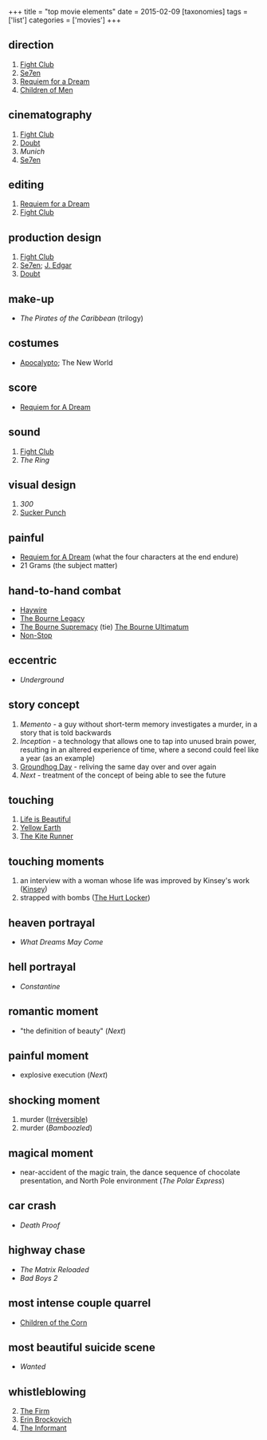 +++
title = "top movie elements"
date = 2015-02-09
[taxonomies]
tags = ['list']
categories = ['movies']
+++

## direction
1. [Fight Club]
2. [Se7en]
3. [Requiem for a Dream]
4. [Children of Men]

## cinematography
1. [Fight Club]
2. [Doubt]
3. *Munich*
4. [Se7en]

## editing
1. [Requiem for a Dream]
2. [Fight Club]

## production design
1. [Fight Club]
2. [Se7en]; [J. Edgar]
3. [Doubt]

## make-up
- *The Pirates of the Caribbean* (trilogy)

## costumes
- [Apocalypto]; The New World

## score
- [Requiem for A Dream]

## sound
1. [Fight Club]
2. *The Ring*

## visual design
1. *300*
2. [Sucker Punch]

## painful
- [Requiem for A Dream] (what the four characters at the end endure)
- 21 Grams (the subject matter)

## hand-to-hand combat
- [Haywire]
- [The Bourne Legacy]
- [The Bourne Supremacy] (tie) [The Bourne Ultimatum]
- [Non-Stop]

## eccentric
- *Underground*

## story concept

1. *Memento* - a guy without short-term memory investigates a murder, in
   a story that is told backwards
2. *Inception* - a technology that allows one to tap into unused brain
   power, resulting in an altered experience of time, where a second
   could feel like a year (as an example)
4. [Groundhog Day] - reliving the same day over and over again
5. *Next* - treatment of the concept of being able to see the future

## touching
1. [Life is Beautiful]
2. [Yellow Earth]
3. [The Kite Runner][Life is Beautiful]

## touching moments
1. an interview with a woman whose life was improved by Kinsey's work
   ([Kinsey])
2. strapped with bombs ([The Hurt Locker])

## heaven portrayal
- *What Dreams May Come*

## hell portrayal
- *Constantine*

## romantic moment
- "the definition of beauty" (*Next*)

## painful moment
- explosive execution (*Next*)

## shocking moment
1. murder ([Irréversible])
2. murder (*Bamboozled*)

## magical moment
- near-accident of the magic train, the dance sequence of chocolate
  presentation, and North Pole environment (*The Polar Express*)

## car crash
- *Death Proof*

## highway chase
- *The Matrix Reloaded*
- *Bad Boys 2*

## most intense couple quarrel
- [Children of the Corn]

## most beautiful suicide scene
- *Wanted*

## whistleblowing
2. [The Firm]
3. [Erin Brockovich]
4. [The Informant]


[Fight Club]: http://tshepang.net/fight-club-1999
[Se7en]: http://tshepang.net/se7en-1995
[Requiem for a Dream]: http://tshepang.net/requiem-for-a-dream-2000
[Children of Men]: http://tshepang.net/children-of-men-2006
[Doubt]: http://tshepang.net/doubt-2008
[J. Edgar]: http://tshepang.net/j-edgar-2011
[Apocalypto]: http://tshepang.net/apocalypto-2006
[Sucker Punch]: http://tshepang.net/sucker-punch-2011
[Haywire]: http://tshepang.net/haywire
[The Bourne Legacy]: http://tshepang.net/the-bourne-legacy-2012
[The Bourne Supremacy]: http://tshepang.net/the-bourne-supremacy-2004
[The Bourne Ultimatum]: http://tshepang.net/the-bourne-ultimatum-2007
[Non-Stop]: http://tshepang.net/non-stop
[Groundhog Day]: http://tshepang.net/groundhog-day-1993
[Life is Beautiful]: http://tshepang.net/many-many-recent-movies
[Yellow Earth]: http://tshepang.net/yellow-earth-1984
[Kinsey]: http://tshepang.net/kinsey-2004
[The Hurt Locker]: http://tshepang.net/recent-movies-2010-05-06
[Irréversible]: http://tshepang.net/irreversible-2002
[Children of the Corn]: http://tshepang.net/children-of-the-corn-2009
[The Insider]: http://tshepang.net/the-insider-1999
[The Firm]: http://tshepang.net/the-firm-1993
[Erin Brockovich]: http://tshepang.net/erin-brockovich-2000
[The Informant]: http://tshepang.net/the-informant-2009
